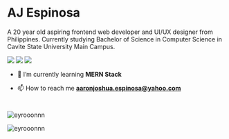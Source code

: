 # AJ Espinosa
A 20 year old aspiring frontend web developer and UI/UX designer from Philippines. Currently studying Bachelor of Science in Computer Science in Cavite State University Main Campus.

<p>
  <img src="https://komarev.com/ghpvc/?username=eyrooonnn&label=Profile%20Views&color=yellow&style=for-the-badge"/>
  <a href="https://twitter.com/_eyrooonnn" target="blank"><img src="https://img.shields.io/twitter/url?label=Follow&logo=twitter&style=for-the-badge&url=https%3A%2F%2Ftwitter.com%2F_eyrooonnn"/></a>
  <a href="https://www.facebook.com/eyrooonnn" target="blank"><img src="https://img.shields.io/twitter/url?label=add&logo=facebook&style=for-the-badge&url=https%3A%2F%2Fwww.facebook.com%2Feyrooonnn"/></a>
</p>

- 🌱 I’m currently learning **MERN Stack**

- 📫 How to reach me **aaronjoshua.espinosa@yahoo.com**

#

<p><img align="center" src="https://github-readme-stats.vercel.app/api?username=eyrooonnn&show_icons=true&theme=aura" alt="eyrooonnn" /></p>
<p><img align="left" src="https://github-readme-stats.vercel.app/api/top-langs?username=eyrooonnn&show_icons=true&locale=en&layout=compact&theme=aura" alt="eyrooonnn" /></p>
